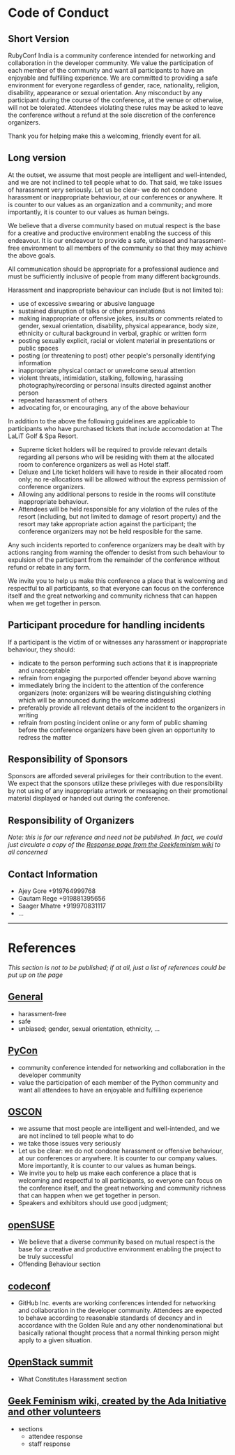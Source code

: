 Code of Conduct
===

Short Version
---

RubyConf India is a community conference intended for networking and collaboration in the developer community. We
value the participation of each member of the community and want all participants to have an enjoyable and fulfilling
experience. We are committed to providing a safe environment for everyone regardless of gender, race, nationality,
religion, disability, appearance or sexual orientation. Any misconduct by any participant during the course of the
conference, at the venue or otherwise, will not be tolerated. Attendees violating these rules may be asked to leave the
conference without a refund at the sole discretion of the conference organizers.

Thank you for helping make this a welcoming, friendly event for all.

Long version
---
At the outset, we assume that most people are intelligent and well-intended, and we are not inclined to tell people
what to do. That said, we take issues of harassment very seriously. Let us be clear- we do not condone harassment or
inappropriate behaviour, at our conferences or anywhere. It is counter to our values as an organization and a community;
and more importantly, it is counter to our values as human beings. 

We believe that a diverse community based on mutual respect is the base for a creative and productive environment
enabling the success of this endeavour. It is our endeavour to provide a safe, unbiased and harassment-free environment
to all members of the community so that they may achieve the above goals.

All communication should be appropriate for a professional audience and must be sufficiently inclusive of people from
many different backgrounds.

Harassment and inappropriate behaviour can include (but is not limited to):

- use of excessive swearing or abusive language
- sustained disruption of talks or other presentations
- making inappropriate or offensive jokes, insults or comments related to gender, sexual orientation, disability,
  physical appearance, body size, ethnicity or cultural background in verbal, graphic or written form
- posting sexually explicit, racial or violent material in presentations or public spaces
- posting (or threatening to post) other people's personally identifying information
- inappropriate physical contact or unwelcome sexual attention
- violent threats, intimidation, stalking, following, harassing photography/recording or personal insults directed
  against another person
- repeated harassment of others
- advocating for, or encouraging, any of the above behaviour

In addition to the above the following guidelines are applicable to participants who have purchased tickets that
include accomodation at The LaLiT Golf & Spa Resort.

- Supreme ticket holders will be required to provide relevant details regarding all persons who will be residing with
  them at the allocated room to conference organizers as well as Hotel staff.
- Deluxe and Lite ticket holders will have to reside in their allocated room only; no re-allocations will be allowed
  without the express permission of conference organizers.
- Allowing any additional persons to reside in the rooms will constitute inappropriate behaviour.
- Attendees will be held responsible for any violation of the rules of the resort (including, but not limited to damage
  of resort property) and the resort may take appropriate action against the participant; the conference organizers may
  not be held resposible for the same.

Any such incidents reported to conference organizers may be dealt with by actions ranging from warning the offender to
desist from such behaviour to expulsion of the participant from the remainder of the conference without refund or
rebate in any form.

We invite you to help us make this conference a place that is welcoming and respectful to all participants, so that
everyone can focus on the conference itself and the great networking and community richness that can happen when we
get together in person.


Participant procedure for handling incidents
---
If a participant is the victim of or witnesses any harassment or inappropriate behaviour, they should:

- indicate to the person performing such actions that it is inappropriate and unacceptable
- refrain from engaging the purported offender beyond above warning
- immediately bring the incident to the attention of the conference organizers
  (note: organizers will be wearing distinguishing clothing which will be announced during the welcome address)
- preferably provide all relevant details of the incident to the organizers in writing
- refrain from posting incident online or any form of public shaming before the conference organizers have been given an
opportunity to redress the matter

Responsibility of Sponsors
---
Sponsors are afforded several privileges for their contribution to the event. We expect that the sponsors utilize these
privileges with due responsibility by not using of any inappropriate artwork or messaging on their promotional material
displayed or handed out during the conference.

Responsibility of Organizers
---
_Note: this is for our reference and need not be published. In fact, we could just circulate a copy of the [Response
page from the Geekfeminism wiki](http://geekfeminism.wikia.com/wiki/Conference_anti-harassment/Responding_to_reports)
to all concerned_

Contact Information
---
- Ajey Gore     +919764999768
- Gautam Rege   +919881395656
- Saager Mhatre +919970831117
- ...

---

References
===
_This section is not to be published; if at all, just a list of references could be put up on the page_

[General](#)
---
- harassment-free
- safe
- unbiased; gender, sexual orientation, ethnicity, ...


[PyCon](https://raw.github.com/python/pycon-code-of-conduct/649f6db082ee8068520959a7c498dae14d598b8e/code_of_conduct.md)
---
- community conference intended for networking and collaboration in the developer community
- value the participation of each member of the Python community and want all attendees to have an enjoyable and
  fulfilling experience


[OSCON](http://oreilly.com/conferences/code-of-conduct.html)
---
- we assume that most people are intelligent and well-intended, and we are not inclined to tell people what to do
- we take those issues very seriously
- Let us be clear: we do not condone harassment or offensive behaviour, at our conferences or anywhere. It is counter
  to our company values. More importantly, it is counter to our values as human beings.
- We invite you to help us make each conference a place that is welcoming and respectful to all participants, so
  everyone can focus on the conference itself, and the great networking and community richness that can happen when we
  get together in person.
- Speakers and exhibitors should use good judgment;


[openSUSE](http://en.opensuse.org/openSUSE:Conference_code_of_conduct)
---
- We believe that a diverse community based on mutual respect is the base for a creative and productive environment
  enabling the project to be truly successful
- Offending Behaviour section


[codeconf](http://codeconf.com/)
---
- GitHub Inc. events are working conferences intended for networking and collaboration in the developer community.
  Attendees are expected to behave according to reasonable standards of decency and in accordance with the Golden Rule
  and any other nondenominational but basically rational thought process that a normal thinking person might apply to a
  given situation.


[OpenStack summit](http://www.openstack.org/summit/openstack-summit-hong-kong-2013/the-openstack-summit-code-of-conduct/)
---
- What Constitutes Harassment section

[Geek Feminism wiki, created by the Ada Initiative and other volunteers](http://geekfeminism.wikia.com/wiki/Conference_anti-harassment/Policy)
---
- sections
  - attendee response
  - staff response
